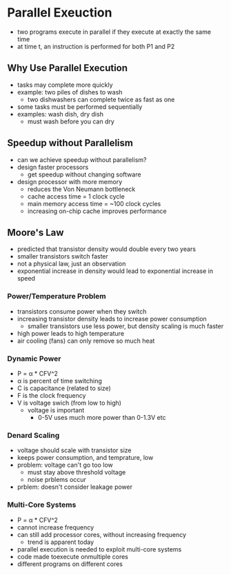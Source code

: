 # Parallel Exeuction

- two programs execute in parallel if they execute at exactly the same time
- at time t, an instruction is performed for both P1 and P2

## Why Use Parallel Execution

- tasks may complete more quickly
- example: two piles of dishes to wash
  - two dishwashers can complete twice as fast as one
- some tasks must be performed sequentially
- examples: wash dish, dry dish
  - must wash before you can dry

## Speedup without Parallelism

- can we achieve speedup without parallelism?
- design faster processors
  - get speedup without changing software
- design processor with more memory
  - reduces the Von Neumann bottleneck
  - cache access time = 1 clock cycle
  - main memory access time = ~100 clock cycles
  - increasing on-chip cache improves performance

## Moore's Law

- predicted that transistor density would double every two years
- smaller transistors switch faster
- not a physical law, just an observation
- exponential increase in density would lead to exponential increase in speed

### Power/Temperature Problem

- transistors consume power when they switch
- increasing transistor density leads to increase power consumption
  - smaller transistors use less power, but density scaling is much faster
- high power leads to high temperature
- air cooling (fans) can only remove so much heat

### Dynamic Power

- P = α * CFV^2
- α is percent of time switching
- C is capacitance (related to size)
- F is the clock frequency
- V is voltage swich (from low to high)
  - voltage is important
    - 0-5V uses much more power than 0-1.3V etc

### Denard Scaling

- voltage should scale with transistor size
- keeps power consumption, and temprature, low
- problem: voltage can't go too low
  - must stay above threshold voltage
  - noise prblems occur
- prblem: doesn't consider leakage power

### Multi-Core Systems

- P = α * CFV^2
- cannot increase frequency
- can still add processor cores, without increasing frequency
  - trend is apparent today
- parallel execution is needed to exploit multi-core systems
- code made toexecute onmultiple cores
- different programs on different cores
